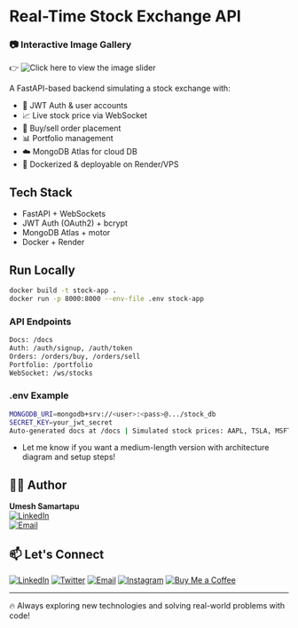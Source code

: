 # Real-Time Stock Exchange API

### 📷 Interactive Image Gallery

👉 ![Click here to view the image slider](https://umeshsamartapu.github.io/GH_PG/)

A FastAPI-based backend simulating a stock exchange with:

- 🔐 JWT Auth & user accounts  
- 📈 Live stock price via WebSocket  
- 🛒 Buy/sell order placement  
- 📊 Portfolio management  
- ☁️ MongoDB Atlas for cloud DB  
- 🐳 Dockerized & deployable on Render/VPS  

## Tech Stack

- FastAPI + WebSockets  
- JWT Auth (OAuth2) + bcrypt  
- MongoDB Atlas + motor  
- Docker + Render  

## Run Locally

```bash
docker build -t stock-app .
docker run -p 8000:8000 --env-file .env stock-app
```
### API Endpoints
```bash
Docs: /docs
Auth: /auth/signup, /auth/token
Orders: /orders/buy, /orders/sell
Portfolio: /portfolio
WebSocket: /ws/stocks
```

### .env Example
```bash
MONGODB_URI=mongodb+srv://<user>:<pass>@.../stock_db
SECRET_KEY=your_jwt_secret
Auto-generated docs at /docs | Simulated stock prices: AAPL, TSLA, MSFT
```

- Let me know if you want a medium-length version with architecture diagram and setup steps!


## 👨‍💻 Author

**Umesh Samartapu**  
[![LinkedIn](https://img.shields.io/badge/-LinkedIn-0077B5?style=flat-square&logo=linkedin&logoColor=white)](https://www.linkedin.com/in/umeshsamartapu/)  
[![Email](https://img.shields.io/badge/-Email-D14836?style=flat-square&logo=gmail&logoColor=white)](mailto:umeshsamartapu@gmail.com)

## 📫 Let's Connect

[![LinkedIn](https://img.shields.io/badge/-LinkedIn-0077B5?style=flat-square&logo=linkedin&logoColor=white)](https://www.linkedin.com/in/umeshsamartapu/)
[![Twitter](https://img.shields.io/badge/-Twitter-1DA1F2?style=flat-square&logo=twitter&logoColor=white)](https://x.com/umeshsamartapu)
[![Email](https://img.shields.io/badge/-Email-D14836?style=flat-square&logo=gmail&logoColor=white)](mailto:umeshsamartapu@gmail.com)
[![Instagram](https://img.shields.io/badge/-Instagram-E4405F?style=flat-square&logo=instagram&logoColor=white)](https://www.instagram.com/umeshsamartapu/)
[![Buy Me a Coffee](https://img.shields.io/badge/-Buy%20Me%20a%20Coffee-FBAD19?style=flat-square&logo=buymeacoffee&logoColor=black)](https://www.buymeacoffee.com/umeshsamartapu)

---

🔥 Always exploring new technologies and solving real-world problems with code!



